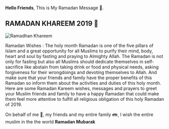 

**Hello Friends**, This is My Ramadan Message :open_hands:.

## RAMADAN KHAREEM 2019 :love_letter:
![Ramadhan Khareem](https://c.ndtvimg.com/2019-05/mkueg9c8_ramadan_625x300_06_May_19.jpg)

Ramadan Wishes : The holy month Ramadan is one of the five pillars of Islam and a great opportunity for all Muslims to purify their mind, body, heart and soul by fasting and praying to Almighty Allah. The Ramadan is not only for fasting but also all Muslims should dedicate themselves in self-sacrifice like abstain from taking drink or food and physical needs, asking forgiveness for their wrongdoings and devoting themselves to Allah. And make sure that your friends and family have the proper benefits of this Ramadan so inform them about the activities and duties of this holy month. Here are some Ramadan Kareem wishes, messages and prayers to greet your Muslim friends and family to have a happy Ramadan that could make them feel more attentive to fulfill all religious obligation of this holy Ramadan of 2019.

On behalf of me :man:, my friends and my entire family :family:, I wish the entire muslim in the the world **Ramadan Mubarak**

